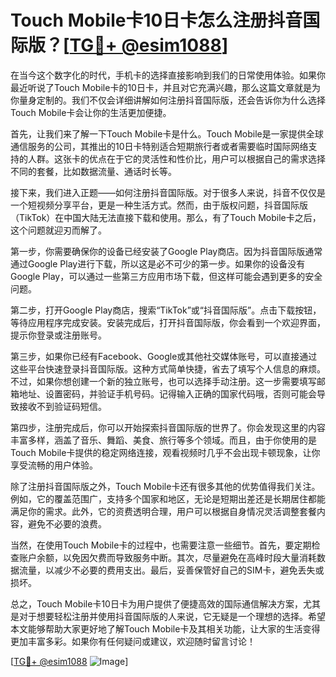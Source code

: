 # Touch Mobile卡10日卡怎么注册抖音国际版？[[TG💪+ @esim1088](https://t.me/s/esim1088)]

在当今这个数字化的时代，手机卡的选择直接影响到我们的日常使用体验。如果你最近听说了Touch Mobile卡的10日卡，并且对它充满兴趣，那么这篇文章就是为你量身定制的。我们不仅会详细讲解如何注册抖音国际版，还会告诉你为什么选择Touch Mobile卡会让你的生活更加便捷。

首先，让我们来了解一下Touch Mobile卡是什么。Touch Mobile是一家提供全球通信服务的公司，其推出的10日卡特别适合短期旅行者或者需要临时国际网络支持的人群。这张卡的优点在于它的灵活性和性价比，用户可以根据自己的需求选择不同的套餐，比如数据流量、通话时长等。

接下来，我们进入正题——如何注册抖音国际版。对于很多人来说，抖音不仅仅是一个短视频分享平台，更是一种生活方式。然而，由于版权问题，抖音国际版（TikTok）在中国大陆无法直接下载和使用。那么，有了Touch Mobile卡之后，这个问题就迎刃而解了。

第一步，你需要确保你的设备已经安装了Google Play商店。因为抖音国际版通常通过Google Play进行下载，所以这是必不可少的第一步。如果你的设备没有Google Play，可以通过一些第三方应用市场下载，但这样可能会遇到更多的安全问题。

第二步，打开Google Play商店，搜索“TikTok”或“抖音国际版”。点击下载按钮，等待应用程序完成安装。安装完成后，打开抖音国际版，你会看到一个欢迎界面，提示你登录或注册账号。

第三步，如果你已经有Facebook、Google或其他社交媒体账号，可以直接通过这些平台快速登录抖音国际版。这种方式简单快捷，省去了填写个人信息的麻烦。不过，如果你想创建一个新的独立账号，也可以选择手动注册。这一步需要填写邮箱地址、设置密码，并验证手机号码。记得输入正确的国家代码哦，否则可能会导致接收不到验证码短信。

第四步，注册完成后，你可以开始探索抖音国际版的世界了。你会发现这里的内容丰富多样，涵盖了音乐、舞蹈、美食、旅行等多个领域。而且，由于你使用的是Touch Mobile卡提供的稳定网络连接，观看视频时几乎不会出现卡顿现象，让你享受流畅的用户体验。

除了注册抖音国际版之外，Touch Mobile卡还有很多其他的优势值得我们关注。例如，它的覆盖范围广，支持多个国家和地区，无论是短期出差还是长期居住都能满足你的需求。此外，它的资费透明合理，用户可以根据自身情况灵活调整套餐内容，避免不必要的浪费。

当然，在使用Touch Mobile卡的过程中，也需要注意一些细节。首先，要定期检查账户余额，以免因欠费而导致服务中断。其次，尽量避免在高峰时段大量消耗数据流量，以减少不必要的费用支出。最后，妥善保管好自己的SIM卡，避免丢失或损坏。

总之，Touch Mobile卡10日卡为用户提供了便捷高效的国际通信解决方案，尤其是对于想要轻松注册并使用抖音国际版的人来说，它无疑是一个理想的选择。希望本文能够帮助大家更好地了解Touch Mobile卡及其相关功能，让大家的生活变得更加丰富多彩。如果你有任何疑问或建议，欢迎随时留言讨论！

[[TG💪+ @esim1088](https://t.me/s/esim1088) ![Image](https://i.postimg.cc/4NQfJmqS/Snipaste-2025-05-13-00-14-12.png)]